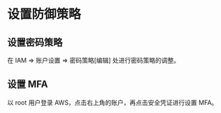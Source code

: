 # 设置防御策略

## 设置密码策略

在 IAM => 账户设置 => 密码策略[编辑] 处进行密码策略的调整。

## 设置 MFA

以 root 用户登录 AWS，点击右上角的账户，再点击安全凭证进行设置 MFA。
